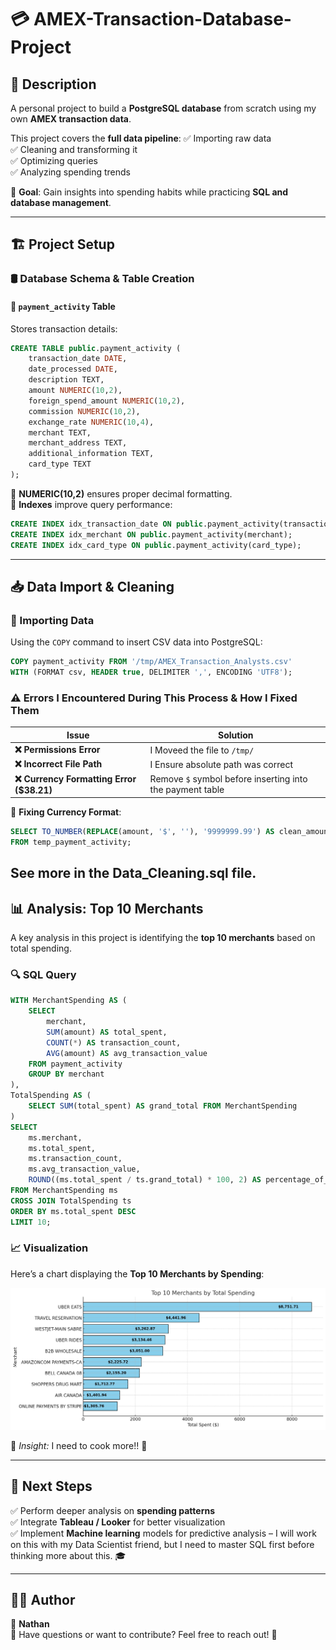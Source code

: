 # 💳 AMEX-Transaction-Database-Project

## 📝 Description

A personal project to build a **PostgreSQL database** from scratch using my own **AMEX transaction data**.

This project covers the **full data pipeline**:
✅ Importing raw data  
✅ Cleaning and transforming it  
✅ Optimizing queries  
✅ Analyzing spending trends

🎯 **Goal**: Gain insights into spending habits while practicing **SQL and database management**.

---

## 🏗️ Project Setup

### 🛢️ Database Schema & Table Creation

#### 📂 `payment_activity` Table

Stores transaction details:

```sql
CREATE TABLE public.payment_activity (
    transaction_date DATE,
    date_processed DATE,
    description TEXT,
    amount NUMERIC(10,2),
    foreign_spend_amount NUMERIC(10,2),
    commission NUMERIC(10,2),
    exchange_rate NUMERIC(10,4),
    merchant TEXT,
    merchant_address TEXT,
    additional_information TEXT,
    card_type TEXT
);
```

🔹 **NUMERIC(10,2)** ensures proper decimal formatting.  
🔹 **Indexes** improve query performance:

```sql
CREATE INDEX idx_transaction_date ON public.payment_activity(transaction_date);
CREATE INDEX idx_merchant ON public.payment_activity(merchant);
CREATE INDEX idx_card_type ON public.payment_activity(card_type);
```

---

## 📥 Data Import & Cleaning

### 🚀 Importing Data

Using the `COPY` command to insert CSV data into PostgreSQL:

```sql
COPY payment_activity FROM '/tmp/AMEX_Transaction_Analysts.csv'
WITH (FORMAT csv, HEADER true, DELIMITER ',', ENCODING 'UTF8');
```

### ⚠️ Errors I Encountered During This Process & How I Fixed Them

| Issue                                     | Solution                                                  |
| ----------------------------------------- | --------------------------------------------------------- |
| **❌ Permissions Error**                  | I Moveed the file to `/tmp/`                              |
| **❌ Incorrect File Path**                | I Ensure absolute path was correct                        |
| **❌ Currency Formatting Error ($38.21)** | Remove `$` symbol before inserting into the payment table |

🔧 **Fixing Currency Format**:

```sql
SELECT TO_NUMBER(REPLACE(amount, '$', ''), '9999999.99') AS clean_amount
FROM temp_payment_activity;
```

## See more in the Data_Cleaning.sql file.

## 📊 Analysis: Top 10 Merchants

A key analysis in this project is identifying the **top 10 merchants** based on total spending.

### 🔍 SQL Query

```sql
WITH MerchantSpending AS (
    SELECT
        merchant,
        SUM(amount) AS total_spent,
        COUNT(*) AS transaction_count,
        AVG(amount) AS avg_transaction_value
    FROM payment_activity
    GROUP BY merchant
),
TotalSpending AS (
    SELECT SUM(total_spent) AS grand_total FROM MerchantSpending
)
SELECT
    ms.merchant,
    ms.total_spent,
    ms.transaction_count,
    ms.avg_transaction_value,
    ROUND((ms.total_spent / ts.grand_total) * 100, 2) AS percentage_of_total_spending
FROM MerchantSpending ms
CROSS JOIN TotalSpending ts
ORDER BY ms.total_spent DESC
LIMIT 10;
```

### 📈 Visualization

Here’s a chart displaying the **Top 10 Merchants by Spending**:

![Top 10 Merchants](<📁 Database Setup & Management/Top_Merchant.png>)

🔹 _Insight:_ I need to cook more!! 🤣

---

## 🚀 Next Steps

✅ Perform deeper analysis on **spending patterns**  
✅ Integrate **Tableau / Looker** for better visualization  
✅ Implement **Machine learning** models for predictive analysis – I will work on this with my Data Scientist friend, but I need to master SQL first before thinking more about this. 🎓

---

## 👨‍💻 Author

📌 **Nathan**  
💬 Have questions or want to contribute? Feel free to reach out! 🚀
